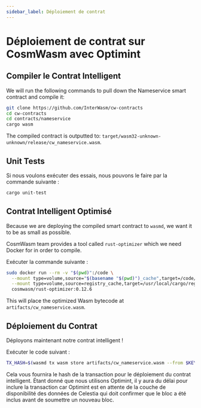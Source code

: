 ```yaml
---
sidebar_label: Déploiement de contrat
---
```


# Déploiement de contrat sur CosmWasm avec Optimint
<!-- markdownlint-disable MD013 -->

## Compiler le Contrat Intelligent

We will run the following commands to pull down the Nameservice smart contract and compile it:

```sh
git clone https://github.com/InterWasm/cw-contracts
cd cw-contracts
cd contracts/nameservice
cargo wasm
```

The compiled contract is outputted to: `target/wasm32-unknown-unknown/release/cw_nameservice.wasm`.

## Unit Tests

Si nous voulons exécuter des essais, nous pouvons le faire par la commande suivante :

```sh
cargo unit-test
```

## Contrat Intelligent Optimisé

Because we are deploying the compiled smart contract to `wasmd`, we want it to be as small as possible.

CosmWasm team provides a tool called `rust-optimizer` which we need Docker for in order to compile.

Exécuter la commande suivante :

```sh
sudo docker run --rm -v "$(pwd)":/code \
  --mount type=volume,source="$(basename "$(pwd)")_cache",target=/code/target \
  --mount type=volume,source=registry_cache,target=/usr/local/cargo/registry \
  cosmwasm/rust-optimizer:0.12.6
```

This will place the optimized Wasm bytecode at `artifacts/cw_nameservice.wasm`.

## Déploiement du Contrat

Déployons maintenant notre contrat intelligent !

Exécuter le code suivant :

```sh
TX_HASH=$(wasmd tx wasm store artifacts/cw_nameservice.wasm --from $KEY_NAME --keyring-backend test $TXFLAG --output json -y | jq -r '.txhash') 
```

Cela vous fournira le hash de la transaction pour le déploiement du contrat intelligent. Étant donné que nous utilisons Optimint, il y aura du délai pour inclure la transaction car Optimint est en attente de la couche de disponibilité des données de Celestia qui doit confirmer que le bloc a été inclus avant de soumettre un nouveau bloc.
